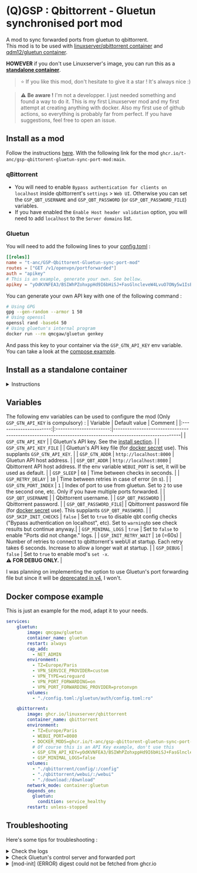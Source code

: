 # (Q)GSP : Qbittorrent - Gluetun synchronised port mod
A mod to sync forwarded ports from gluetun to qbittorrent.  
This mod is to be used with [linuxserver/qbittorrent container](https://github.com/linuxserver/docker-qbittorrent) and [qdm12/gluetun container](https://github.com/qdm12/gluetun).

**HOWEVER** if you don't use Linuxserver's image, you can run this as a **[standalone container](#install-as-a-standalone-container)**.

> :star: 
> If you like this mod, don't hesitate to give it a star ! It's always nice :)


> :warning: **Be aware !**
> I'm not a developper. I just needed something and found a way to do it. This is my first Linuxserver mod and my first attempt at creating anything with docker. Also my first use of github actions, so everything is probably far from perfect. If you have suggestions, feel free to open an issue.


## Install as a mod

Follow the instructions [here](https://docs.linuxserver.io/general/container-customization/#docker-mods).
With the following link for the mod `ghcr.io/t-anc/gsp-qbittorent-gluetun-sync-port-mod:main`.

### qBittorrent
- You will need to enable `Bypass authentication for clients on localhost` inside qbittorrent's `settings` > `Web UI`. Otherwise you can set the `GSP_QBT_USERNAME` and `GSP_QBT_PASSWORD` (or `GSP_QBT_PASSWORD_FILE`) variables.
- If you have enabled the `Enable Host header validation` option, you will need to add `localhost` to the `Server domains` list.

### Gluetun
You will need to add the following lines to your [config.toml](https://github.com/qdm12/gluetun-wiki/blob/main/setup/advanced/control-server.md#authentication) :

```toml
[[roles]]
name = "t-anc/GSP-Qbittorent-Gluetun-sync-port-mod"
routes = ["GET /v1/openvpn/portforwarded"]
auth = "apikey"
# This is an example, generate your own. See bellow.
apikey = "yOdKVNFEA3/BSIWhPZohxppHd9I6bHiSJ+FasGlncleveW4LvuO7ONy5w1IsEA2Pu6s="
```
You can generate your own API key with one of the following command :
```bash
# Using GPG
gpg --gen-random --armor 1 50
# Using openssl
openssl rand -base64 50
# Using gluetun's internal program
docker run --rm qmcgaw/gluetun genkey
```

And pass this key to your container via the `GSP_GTN_API_KEY` env variable. You can take a look at the [compose example](#docker-compose-example).

## Install as a standalone container
<details>

  <summary>Instructions</summary>

If you don't run qBittorrent with this image : [linuxserver/qbittorrent container](https://github.com/linuxserver/docker-qbittorrent) then you need to follow those instructions.

This repo contains only a mod, not a Docker image. To use this mod as a standalone container, we will apply it to a light linuxserver image to act as a base. In this example we will use the `ghcr.io/linuxserver/baseimage-alpine:edge` image as it's only 27Mo and contains every dependencies we need.

Add this to your compose file :

```yml
GSP_qbt_gtn_port_sync:
  image: ghcr.io/linuxserver/baseimage-alpine:edge
  container_name: GSP_qbt_gtn_port_sync
  environment:
      - DOCKER_MODS=ghcr.io/t-anc/mod-qbittorrent-sync-port:main
      # Of course this is an API Key exemple, don't use this
      - GSP_GTN_API_KEY=yOdKVNFEA3/BSIWhPZohxppHd9I6bHiSJ
  network_mode: container:gluetun
  depends_on:
      gluetun:
        condition: service_healthy
```

And that's it ! 

It should work just as expected, and so you can configure it as you want with the env variables.
The only difference should be this small message in the logs during init checks :

```
/config/qBittorrent/qBittorrent.conf not found, can't check the The "Bypass authentication for clients on localhost" setting. Running in standalone mode.
```

**PS :** if you open an issue, please mention that you run in standalone mode.

</details>

## Variables

The following env variables can be used to configure the mod (Only `GSP_GTN_API_KEY` is compulsory) :
|      Variable          |      Default value      | Comment                                                                                                  |
|:----------------------:|:-----------------------:|----------------------------------------------------------------------------------------------------------|
|  `GSP_GTN_API_KEY`     |                         | Gluetun's API key. See the [install section](#gluetun).                                                  |
| `GSP_GTN_API_KEY_FILE` |                         | Gluetun's API key file (for [docker secret](https://docs.docker.com/compose/use-secrets/) use). This supplants `GSP_GTN_API_KEY`. |
|   `GSP_GTN_ADDR`       | `http://localhost:8000` | Gluetun API host address.                                                                                |
|   `GSP_QBT_ADDR`       | `http://localhost:8080` | Qbittorrent API host address. If the env variable `WEBUI_PORT` is set, it will be used as default.       |
|     `GSP_SLEEP`        |           `60`          | Time between checks in seconds.                                                                          |
|  `GSP_RETRY_DELAY`     |           `10`          | Time between retries in case of error (in s).                                                            |
|  `GSP_GTN_PORT_INDEX`      |           `1`           | Index of port to use from gluetun. Set to `2` to use the second one, etc. Only if you have multiple ports forwarded.          |
| `GSP_QBT_USERNAME`     |                         | Qbittorrent username.                                                                                    |
| `GSP_QBT_PASSWORD`     |                         | Qbittorrent password.                                                                                    |
| `GSP_QBT_PASSWORD_FILE`|                         | Qbittorrent password file (for [docker secret](https://docs.docker.com/compose/use-secrets/) use). This supplants `GSP_QBT_PASSWORD`. |
| `GSP_SKIP_INIT_CHECKS` |         `false`         | Set to `true` to disable qbt config checks ("Bypass authentication on localhost", etc). Set to `warning`to see check results but continue anyway.|
| `GSP_MINIMAL_LOGS`     |         `true`          | Set to `false` to enable "Ports did not change." logs.                                                   |
| `GSP_INIT_RETRY_WAIT`  |      `10` (=60s)        | Number of retries to connect to qbittorrent's webUI at startup. Each retry takes 6 seconds. Increase to allow a longer wait at startup.          |
|     `GSP_DEBUG`        |         `false`         | Set to `true` to enable mod's `set -x`.<br>:warning: **FOR DEBUG ONLY.**                                 |

I was planning on implementing the option to use Gluetun's port forwarding file but since it will be [deprecated in v4](https://github.com/qdm12/gluetun-wiki/blob/main/setup/advanced/vpn-port-forwarding.md#native-integrations), I won't.

## Docker compose example
This is just an example for the mod, adapt it to your needs.


```yaml
services:
    gluetun:
        image: qmcgaw/gluetun
        container_name: gluetun
        restart: always
        cap_add:
          - NET_ADMIN
        environment:
          - TZ=Europe/Paris
          - VPN_SERVICE_PROVIDER=custom
          - VPN_TYPE=wireguard
          - VPN_PORT_FORWARDING=on
          - VPN_PORT_FORWARDING_PROVIDER=protonvpn
        volumes:
          - "./config.toml:/gluetun/auth/config.toml:ro"

    qbittorrent:
        image: ghcr.io/linuxserver/qbittorrent
        container_name: qbittorrent
        environment:
          - TZ=Europe/Paris
          - WEBUI_PORT=8080
          - DOCKER_MODS=ghcr.io/t-anc/gsp-qbittorent-gluetun-sync-port-mod:main
          # Of course this is an API Key example, don't use this
          - GSP_GTN_API_KEY=yOdKVNFEA3/BSIWhPZohxppHd9I6bHiSJ+FasGlncleveW4LvuO7ONy5w1IsEA2Pu6s=
          - GSP_MINIMAL_LOGS=false
        volumes:
          - "./qbittorrent/config/:/config"
          - "./qbittorrent/webui/:/webui"
          - "./download:/download"
        network_mode: container:gluetun
        depends_on:
          gluetun:
            condition: service_healthy
        restart: unless-stopped
```

## Troubleshooting

Here's some tips for troubleshooting :

<details>

  <summary>Check the logs</summary>

The mod's logs are visible in the container's log : 
```bash
docker logs -f qbittorrent
```


<details>

  <summary>Qbittorrent docker logs</summary>

```log
[mod-init] Running Docker Modification Logic
[mod-init] Adding t-anc/gsp-qbittorent-gluetun-sync-port-mod:main to container
[mod-init] Downloading t-anc/gsp-qbittorent-gluetun-sync-port-mod:main from ghcr.io
[mod-init] Installing t-anc/gsp-qbittorent-gluetun-sync-port-mod:main
[mod-init] t-anc/gsp-qbittorent-gluetun-sync-port-mod:main applied to container
[migrations] started
[migrations] no migrations found
usermod: no changes
───────────────────────────────────────

      ██╗     ███████╗██╗ ██████╗
      ██║     ██╔════╝██║██╔═══██╗
      ██║     ███████╗██║██║   ██║
      ██║     ╚════██║██║██║   ██║
      ███████╗███████║██║╚██████╔╝
      ╚══════╝╚══════╝╚═╝ ╚═════╝

   Brought to you by linuxserver.io
───────────────────────────────────────

To support LSIO projects visit:
https://www.linuxserver.io/donate/

───────────────────────────────────────
GID/UID
───────────────────────────────────────

User UID:    1000
User GID:    1000
───────────────────────────────────────

[custom-init] No custom files found, skipping...
+---------------------------------------------------------+
|           Gluetun sync port (GSP) mod loaded            |
+---------------------------------------------------------+
|  Qbittorrent address : http://localhost:8080            |
|  Gluetun address : http://localhost:8000                |
|  GTN port index : 1                                     |
+---------------------------------------------------------+

04/10/24 01:03:49 [GSP] - Waiting for Qbittorrent WebUI ...
WebUI will be started shortly after internal preparations. Please wait...

******** Information ********
To control qBittorrent, access the WebUI at: http://localhost:8080

Connection to localhost (::1) 8080 port [tcp/http-alt] succeeded!
[ls.io-init] done.
04/10/24 01:03:55 [GSP] - Init checks passed. Listening for a change.
04/10/24 01:03:55 [GSP] - Ports did not change.
04/10/24 01:04:55 [GSP] - Ports changed :
04/10/24 01:04:55 [GSP] -  - Old : 22684
04/10/24 01:04:55 [GSP] -  - New : 38473
04/10/24 01:04:55 [GSP] - Updating qbittorrent port via API ...
04/10/24 01:04:55 [GSP] - Qbittorrent port successfully updated.
04/10/24 01:05:55 [GSP] - Ports did not change.
```

</details>

To (*drastically*) increase the log level, you can set the `GSP_DEBUG` var to `true`.

</details>

<details>

  <summary>Check Gluetun's control server and forwarded port</summary>

If the log indicates `Error retrieving port from Gluetun API.` then try to get the port mannually (replace the container's name and `localhost:8000` if needed) :

```bash
 docker exec gluetun wget -q -O- /dev/tty http://localhost:8000/v1/openvpn/portforwarded
```

and you should get this (with your port number) :
```bash
{"port":34981}
```

> If you get `0` it means gluetun's port forwarding is misconfigured.

If you get anything else, then the issue is from your gluetun's configuration, you can get help [on the wiki](https://github.com/qdm12/gluetun-wiki/blob/main/setup/advanced/vpn-port-forwarding.md) or [open an issue](https://github.com/qdm12/gluetun/issues).

**Note :** even with `openvpn` in the URL, this is also valid for wireguard.

</details>

 
<details>

  <summary>[mod-init] (ERROR) digest could not be fetched from ghcr.io</summary>


  This is due to the fact that at startup, qBittorrent container does not have internet access. Since the container gets the connexion from Gluetun, you have to tell Docker to wait for an established VPN connexion before starting qBittorrent.

  To do that, the solution is quite simple, just add the following to your qBittorrent's `docker-compose.yml` file section (according to the [example](#docker-compose-example)) :

```yaml
  depends_on:
    gluetun:
      condition: service_healthy
```

This is thanks to [Gluetun's healthcheck](https://github.com/qdm12/gluetun-wiki/blob/main/faq/healthcheck.md) being healthy only when the connexion is set.

</details>
